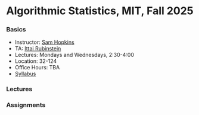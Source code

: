 # Algorithmic Statistics, MIT, Fall 2025

### Basics

- Instructor: [Sam Hopkins](https://www.samuelbhopkins.com)
- TA: [Ittai Rubinstein](https://ittairubinstein.bitbucket.io/)
- Lectures: Mondays and Wednesdays, 2:30-4:00
- Location: 32-124
- Office Hours: TBA
- [Syllabus](syllabus.pdf)

### Lectures


### Assignments
